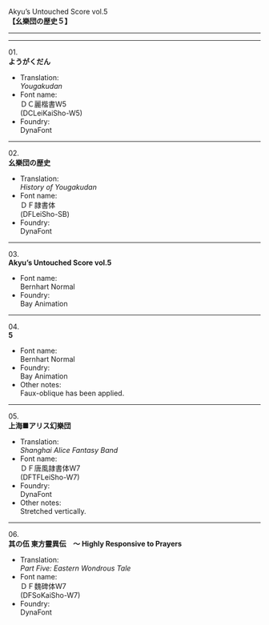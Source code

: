 Akyu’s Untouched Score vol.5  
**【幺樂団の歴史５】**

---  
---

01\.  
**ようがくだん**
  - Translation:  
*Yougakudan*
  - Font name:  
ＤＣ麗楷書W5  
(DCLeiKaiSho-W5)
  - Foundry:  
DynaFont

---

02\.  
**幺樂団の歴史**
  - Translation:  
*History of Yougakudan*
  - Font name:  
ＤＦ隷書体  
(DFLeiSho-SB)
  - Foundry:  
DynaFont

---

03\.  
**Akyu’s Untouched Score vol.5**
  - Font name:  
Bernhart Normal
  - Foundry:  
Bay Animation

---

04\.  
**5**
  - Font name:  
Bernhart Normal
  - Foundry:  
Bay Animation
  - Other notes:  
Faux-oblique has been applied.

---

05\.  
**上海■アリス幻樂団**
  - Translation:  
*Shanghai Alice Fantasy Band*
  - Font name:  
ＤＦ唐風隷書体W7  
(DFTFLeiSho-W7)
  - Foundry:  
DynaFont
  - Other notes:  
Stretched vertically.

---

06\.  
**其の伍 東方靈異伝　～ Highly Responsive to Prayers**
  - Translation:  
*Part Five: Eastern Wondrous Tale*
  - Font name:  
ＤＦ魏碑体W7  
(DFSoKaiSho-W7)
  - Foundry:  
DynaFont

